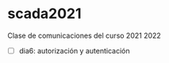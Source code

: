 # scada2021
Clase de comunicaciones del curso 2021 2022

- [ ] dia6:  autorización y autenticación


